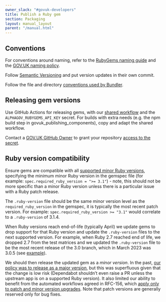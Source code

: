 ```yaml
---
owner_slack: "#govuk-developers"
title: Publish a Ruby gem
section: Packaging
layout: manual_layout
parent: "/manual.html"
---
```


## Conventions

For conventions around naming, refer to the [RubyGems naming guide][] and the
[GOV.UK naming policy][].

Follow [Semantic Versioning][] and put version updates in their own commit.

Follow the file and directory [conventions used by Bundler][].

[conventions used by Bundler]: https://bundler.io/guides/creating_gem.html
[Semantic Versioning]: https://semver.org/
[RubyGems naming guide]: http://guides.rubygems.org/name-your-gem/
[GOV.UK naming policy]: /manual/naming.html#naming-gems

## Releasing gem versions

Use GitHub Actions for releasing gems, with our [shared workflow][] and the
`ALPHAGOV_RUBYGEMS_API_KEY` secret. For builds with extra needs (e.g. the npm
build step in govuk_publishing_components), copy and adapt the shared workflow.

Contact a [GOV.UK GitHub Owner][] to grant your repository
[access to the secret][].

[shared workflow]: https://github.com/alphagov/govuk-infrastructure/blob/main/.github/workflows/publish-rubygem.yaml
[GOV.UK GitHub Owner]: mailto:govuk-github-owners@digital.cabinet-office.gov.uk
[access to the secret]: https://github.com/organizations/alphagov/settings/secrets/actions

## Ruby version compatibility

Ensure gems are compatible with all [supported minor Ruby
versions][supported-rubies], specifying the minimum minor Ruby version in the gemspec
file (for example: `spec.required_ruby_version = ">= 3.1"`) - note, this should not
be more specific than a minor Ruby version unless there is a particular issue with
a Ruby patch release.

The `.ruby-version` file should be the same minor version level as the
`required_ruby_version` in the gemspec, it is typically the most recent patch version.
For example: `spec.required_ruby_version >= "3.1"` would correlate to a `.ruby-version`
of 3.1.4.

When Ruby versions reach end-of-life (typically April) we update gems
to drop support for that Ruby version and update the `.ruby-version` files to
the next supported version. For example, when Ruby 2.7 reached end of life, we dropped 2.7
from the test matrices and we updated the `.ruby-version` file to be the most
recent release of the 3.0 branch, which in March 2023 was 3.0.5
(see [example][example-pr-dropping-ruby-support]).

We should then release the updated gem as a *minor version*.
In the past, [our policy was to release as a major version][old-policy-major-version],
but this was superfluous given that the change is low risk (Dependabot shouldn’t
even raise a PR unless the upstream app is on a supported Ruby version). It also
limited our ability to benefit from the automated workflows agreed in RFC-156,
which [apply only to patch and minor version upgrades][rfc-156-versions].
Note that patch versions are generally reserved only for bug fixes.

[example-pr-dropping-ruby-support]: https://github.com/alphagov/gds-api-adapters/pull/1191
[minimum-ruby-gem]: https://github.com/alphagov/govuk_sidekiq/blob/12183f8781f2755e185e6a14a722e6f3892bda4a/govuk_sidekiq.gemspec#L19
[old-policy-major-version]: https://github.com/alphagov/govuk-developer-docs/pull/3932
[rfc-156-versions]: https://github.com/alphagov/govuk-rfcs/blob/main/rfc-156-auto-merge-internal-prs.md#4-version-increase-is-patch-or-minor
[supported-rubies]: https://www.ruby-lang.org/en/downloads/branches/
[testing-gems]: /manual/test-and-build-a-project-with-github-actions.html#a-ruby-gem

